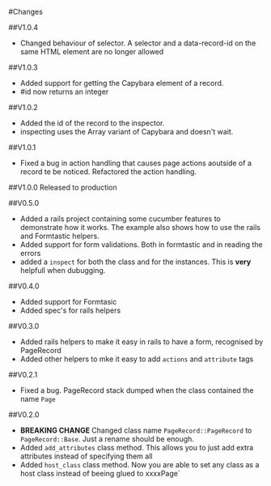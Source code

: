 #Changes

##V1.0.4
* Changed behaviour of selector. A selector and a data-record-id on the same HTML element are no longer allowed

##V1.0.3
* Added support for getting the Capybara element of a record.
* #id now returns an integer 

##V1.0.2
* Added the id of the record to the inspector.
* inspecting uses the Array variant of Capybara and doesn't wait. 

##V1.0.1
* Fixed a bug in action handling that causes page actions aoutside of a record te be noticed. Refactored the action handling.

##V1.0.0
Released to production

##V0.5.0
* Added a rails project containing some cucumber features to demonstrate how it works. The example also shows how to use the rails and Formtastic helpers.
* Added support for form validations. Both in formtastic and in reading the errors
* added a `inspect` for both the class and for the instances. This is __very__ helpfull when dubugging.

##V0.4.0
* Added support for Formtasic
* Added spec's for rails helpers

##V0.3.0
* Added rails helpers to make it easy in rails to have a form, recognised by PageRecord
* Added other helpers to mke it easy to add `actions` and `attribute` tags

##V0.2.1
* Fixed a bug. PageRecord stack dumped when the class contained the name `Page` 

##V0.2.0
* __BREAKING CHANGE__ Changed class name `PageRecord::PageRecord` to `PageRecord::Base`. Just a rename should be enough.
* Added `add_attributes` class method. This allows you to just add extra attributes instead of specifying them all
* Added `host_class` class method. Now you are able to set any class as a host class instead of beeing glued to xxxxPage`



